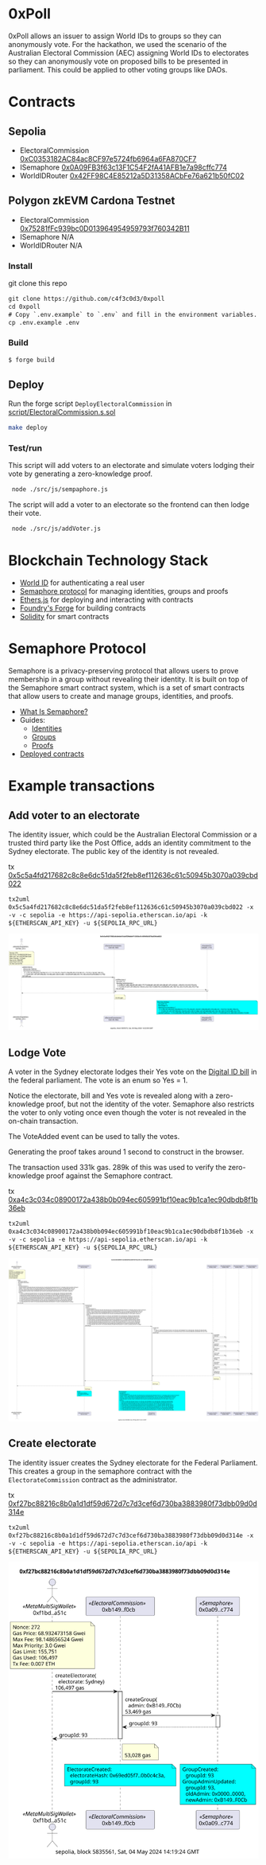 # 0xPoll

0xPoll allows an issuer to assign World IDs to groups so they can anonymously vote.
For the hackathon, we used the scenario of the Australian Electoral Commission (AEC) assigning World IDs to electorates so they can anonymously vote on proposed bills to be presented in parliament. This could be applied to other voting groups like DAOs.

# Contracts

## Sepolia

- ElectoralCommission [0xC0353182AC84ac8CF97e5724fb6964a6FA870CF7](https://sepolia.basescan.org/address/0xC0353182AC84ac8CF97e5724fb6964a6FA870CF7)
- ISemaphore [0x0A09FB3f63c13F1C54F2fA41AFB1e7a98cffc774](https://sepolia.basescan.org/address/0x0A09FB3f63c13F1C54F2fA41AFB1e7a98cffc774)
- WorldIDRouter [0x42FF98C4E85212a5D31358ACbFe76a621b50fC02](https://sepolia.basescan.org/address/0x42FF98C4E85212a5D31358ACbFe76a621b50fC02)

## Polygon zkEVM Cardona Testnet

- ElectoralCommission [0x75281fFc939bc0D013964954959793f760342B11](https://amoy.polygonscan.com/0x75281fFc939bc0D013964954959793f760342B11)
- ISemaphore N/A
- WorldIDRouter N/A

### Install

git clone this repo

```shell
git clone https://github.com/c4f3c0d3/0xpoll
cd 0xpoll
# Copy `.env.example` to `.env` and fill in the environment variables.
cp .env.example .env
```

### Build

```shell
$ forge build
```

## Deploy

Run the forge script `DeployElectoralCommission` in [script/ElectoralCommission.s.sol](./script/ElectoralCommission.s.sol)

```bash
make deploy
```

### Test/run

This script will add voters to an electorate and simulate voters lodging their vote by generating a zero-knowledge proof.

```bash
 node ./src/js/sempaphore.js
```

The script will add a voter to an electorate so the frontend can then lodge their vote.

```bash
 node ./src/js/addVoter.js
```

# Blockchain Technology Stack

- [World ID](https://worldcoin.org/world-id) for authenticating a real user
- [Semaphore protocol](https://semaphore.pse.dev/) for managing identities, groups and proofs
- [Ethers.js](https://docs.ethers.org/v6/) for deploying and interacting with contracts
- [Foundry's Forge](https://github.com/foundry-rs/foundry) for building contracts
- [Solidity](https://soliditylang.org/) for smart contracts

# Semaphore Protocol

Semaphore is a privacy-preserving protocol that allows users to prove membership in a group without revealing their identity. It is built on top of the Semaphore smart contract system, which is a set of smart contracts that allow users to create and manage groups, identities, and proofs.

- [What Is Semaphore?](https://docs.semaphore.pse.dev/)
- Guides:
  - [Identities](https://docs.semaphore.pse.dev/guides/identities)
  - [Groups](https://docs.semaphore.pse.dev/guides/groups)
  - [Proofs](https://docs.semaphore.pse.dev/guides/proofs)
- [Deployed contracts](https://docs.semaphore.pse.dev/deployed-contracts)

# Example transactions

## Add voter to an electorate

The identity issuer, which could be the Australian Electoral Commission or a trusted third party like the Post Office, adds an identity commitment to the Sydney electorate. The public key of the identity is not revealed.

tx [0x5c5a4fd217682c8c8e6dc51da5f2feb8ef112636c61c50945b3070a039cbd022](https://sepolia.etherscan.io/tx/0x5c5a4fd217682c8c8e6dc51da5f2feb8ef112636c61c50945b3070a039cbd022)

```
tx2uml 0x5c5a4fd217682c8c8e6dc51da5f2feb8ef112636c61c50945b3070a039cbd022 -x -v -c sepolia -e https://api-sepolia.etherscan.io/api -k ${ETHERSCAN_API_KEY} -u ${SEPOLIA_RPC_URL}
```

![addMember](./docs/5c5ad022.svg)

## Lodge Vote

A voter in the Sydney electorate lodges their Yes vote on the [Digital ID bill](https://www.digitalidentity.gov.au/digital-id-bill) in the federal parliament. The vote is an enum so Yes = 1.

Notice the electorate, bill and Yes vote is revealed along with a zero-knowledge proof, but not the identity of the voter. Semaphore also restricts the voter to only voting once even though the voter is not revealed in the on-chain transaction.

The VoteAdded event can be used to tally the votes.

Generating the proof takes around 1 second to construct in the browser.

The transaction used 331k gas. 289k of this was used to verify the zero-knowledge proof against the Semaphore contract.

tx [0xa4c3c034c08900172a438b0b094ec605991bf10eac9b1ca1ec90dbdb8f1b36eb](https://sepolia.etherscan.io/tx/0xa4c3c034c08900172a438b0b094ec605991bf10eac9b1ca1ec90dbdb8f1b36eb)

```
tx2uml 0xa4c3c034c08900172a438b0b094ec605991bf10eac9b1ca1ec90dbdb8f1b36eb -x -v -c sepolia -e https://api-sepolia.etherscan.io/api -k ${ETHERSCAN_API_KEY} -u ${SEPOLIA_RPC_URL}
```

![lodge](./docs/a4c336eb.svg)

## Create electorate

The identity issuer creates the Sydney electorate for the Federal Parliament. This creates a group in the semaphore contract with the `ElectorateCommission` contract as the administrator.

tx [0xf27bc88216c8b0a1d1df59d672d7c7d3cef6d730ba3883980f73dbb09d0d314e](https://sepolia.etherscan.io/tx/0xf27bc88216c8b0a1d1df59d672d7c7d3cef6d730ba3883980f73dbb09d0d314e)

```
tx2uml 0xf27bc88216c8b0a1d1df59d672d7c7d3cef6d730ba3883980f73dbb09d0d314e -x -v -c sepolia -e https://api-sepolia.etherscan.io/api -k ${ETHERSCAN_API_KEY} -u ${SEPOLIA_RPC_URL}
```

![lodge](./docs/f27b314e.svg)
